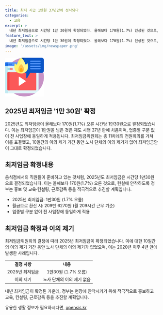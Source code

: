 ```yaml
---
title: 최저 시급 1만원 37년만에 성사되다
categories:
  - 고용
excerpt: >
  내년 최저임금으로 시간당 1만 30원이 확정되었다. 올해보다 170원(1.7%) 인상된 것으로, 이로 인해 37년 만에 최저임금이 1만원을 넘게 됐다. 월급으로 환산하면 209만 6270원으로, 업종에 상관없이 적용된다. 이의 제기가 없어 확정된 이번 결정은 2020년 이후 4년 만에 이뤄진 것이며, 정부는 실질적인 시행을 위해 적극적인 홍보와 근로감독을 추진할 예정이다.
feature_text: >
  내년 최저임금으로 시간당 1만 30원이 확정되었다. 올해보다 170원(1.7%) 인상된 것으로, 이로 인해 37년 만에 최저임금이 1만원을 넘게 됐다. 월급으로 환산하면 209만 6270원으로, 업종에 상관없이 적용된다. 이의 제기가 없어 확정된 이번 결정은 2020년 이후 4년 만에 이뤄진 것이며, 정부는 실질적인 시행을 위해 적극적인 홍보와 근로감독을 추진할 예정이다.
image: '/assets/img/newspaper.png'
---
```


<p><img src="/assets/img/news.png" alt="rentncar 속보" /></p>

<h2>2025년 최저임금 '1만 30원' 확정</h2>

<p>2025년도 최저임금이 올해보다 170원(1.7%) 오른 시간당 1만30원으로 결정되었습니다. 이는 최저임금이 1만원을 넘은 것은 제도 시행 37년 만에 처음이며, 업종별 구분 없이 전 사업장에 동일하게 적용됩니다. 최저임금위원회는 총 11차례의 전원회의를 거쳐 이를 표결했고, 10일간의 이의 제기 기간 동안 노사 단체의 이의 제기가 없어 최저임금안이 그대로 확정되었습니다.</p>

<p data-ke-size="size16"></p>

<h2 data-ke-size="size26">최저임금 확정내용</h2>

<p>음식점에서의 직원들이 준비하고 있는 것처럼, 2025년도 최저임금은 시간당 1만30원으로 결정되었습니다. 이는 올해보다 170원(1.7%) 오른 것으로, 현실에 안착하도록 정부는 홍보 및 교육·컨설팅, 근로감독 등을 적극적으로 추진할 계획입니다.</p>

<ul>
  <li>2025년 최저임금: 1만30원 (1.7% 오름)</li>
  <li>월급으로 환산 시: 209만 6270원 (월 209시간 근무 기준)</li>
  <li>업종별 구분 없이 전 사업장에 동일하게 적용</li>
</ul>

<p data-ke-size="size16"></p>

<h2 data-ke-size="size26">최저임금 확정과 이의 제기</h2>

<p>최저임금위원회의 결정에 따라 2025년 최저임금이 확정되었습니다. 이에 대한 10일간의 이의 제기 기간 동안 노사 단체의 이의 제기가 없었으며, 이는 2020년 이후 4년 만에 발생한 사례입니다.</p>

<table>
  <tr>
    <td style="text-align: center; height: 17px;"><b>결정 사항</b></td>
    <td style="text-align: center; height: 17px;"><b>내용</b></td>
  </tr>
  <tr>
    <td style="text-align: center; height: 17px;">2025년 최저임금</td>
    <td style="text-align: center; height: 17px;">1만30원 (1.7% 오름)</td>
  </tr>
  <tr>
    <td style="text-align: center; height: 17px;">이의 제기</td>
    <td style="text-align: center; height: 17px;">노사 단체의 이의 제기 없음</td>
  </tr>
</table>

<p data-ke-size="size16"></p>

<p>내년 최저임금이 확정된 가운데, 정부는 현장에 안착시키기 위해 적극적으로 홍보하고 교육, 컨설팅, 근로감독 등을 추진할 계획입니다.</p>
유용한 생활 정보가 필요하시다면, <a href="https://opensis.kr" rel="dofollow">opensis.kr</a>


